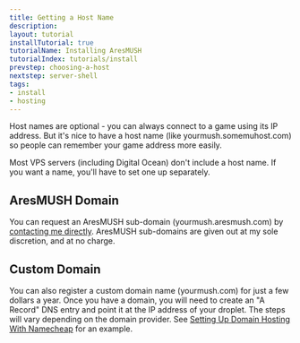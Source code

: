 ```yaml
---
title: Getting a Host Name
description: 
layout: tutorial
installTutorial: true
tutorialName: Installing AresMUSH
tutorialIndex: tutorials/install
prevstep: choosing-a-host
nextstep: server-shell
tags:
- install
- hosting
---
```


Host names are optional - you can always connect to a game using its IP address.  But it's nice to have a host name (like yourmush.somemuhost.com) so people can remember your game address more easily.

Most VPS servers (including Digital Ocean) don't include a host name. If you want a name, you'll have to set one up separately.

## AresMUSH Domain

You can request an AresMUSH sub-domain (yourmush.aresmush.com) by [contacting me directly](/feedback.html).  AresMUSH sub-domains are given out at my sole discretion, and at no charge.

## Custom Domain

You can also register a custom domain name (yourmush.com) for just a few dollars a year.  Once you have a domain, you will need to create an "A Record" DNS entry and point it at the IP address of your droplet.  The steps will vary depending on the domain provider. See [Setting Up Domain Hosting With Namecheap](/tutorials/install/setting-up-dns.html) for an example.